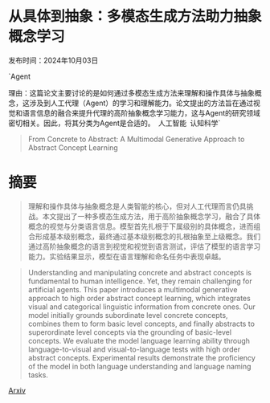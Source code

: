# 从具体到抽象：多模态生成方法助力抽象概念学习

发布时间：2024年10月03日

`Agent

理由：这篇论文主要讨论的是如何通过多模态生成方法来理解和操作具体与抽象概念，这涉及到人工代理（Agent）的学习和理解能力。论文提出的方法旨在通过视觉和语言信息的融合来提升代理的高阶抽象概念学习能力，这与Agent的研究领域密切相关。因此，将其分类为Agent是合适的。` `人工智能` `认知科学`

> From Concrete to Abstract: A Multimodal Generative Approach to Abstract Concept Learning

# 摘要

> 理解和操作具体与抽象概念是人类智能的核心，但对人工代理而言仍具挑战。本文提出了一种多模态生成方法，用于高阶抽象概念学习，融合了具体概念的视觉与分类语言信息。模型首先扎根于下属级别的具体概念，进而组合形成基本级别概念，最终通过基本级别概念的扎根抽象至上级概念。我们通过高阶抽象概念的语言到视觉和视觉到语言测试，评估了模型的语言学习能力。实验结果显示，模型在语言理解和命名任务中表现卓越。

> Understanding and manipulating concrete and abstract concepts is fundamental to human intelligence. Yet, they remain challenging for artificial agents. This paper introduces a multimodal generative approach to high order abstract concept learning, which integrates visual and categorical linguistic information from concrete ones. Our model initially grounds subordinate level concrete concepts, combines them to form basic level concepts, and finally abstracts to superordinate level concepts via the grounding of basic-level concepts. We evaluate the model language learning ability through language-to-visual and visual-to-language tests with high order abstract concepts. Experimental results demonstrate the proficiency of the model in both language understanding and language naming tasks.

[Arxiv](https://arxiv.org/abs/2410.02365)